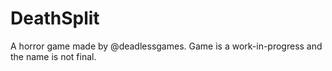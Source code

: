# DeathSplit
A horror game made by @deadlessgames. Game is a work-in-progress and the name is not final.
